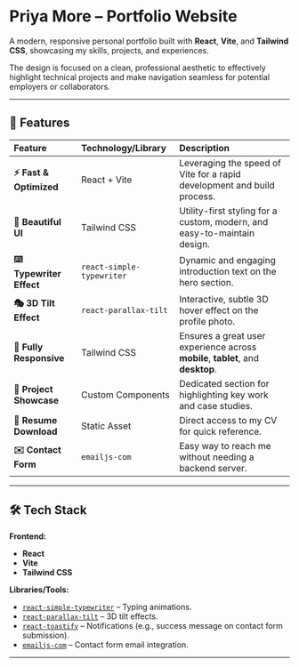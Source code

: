 # Priya More – Portfolio Website

A modern, responsive personal portfolio built with **React**, **Vite**, and **Tailwind CSS**, showcasing my skills, projects, and experiences.

The design is focused on a clean, professional aesthetic to effectively highlight technical projects and make navigation seamless for potential employers or collaborators.

---

## 🚀 Features

| Feature | Technology/Library | Description |
| :--- | :--- | :--- |
| **⚡ Fast & Optimized** | React + Vite | Leveraging the speed of Vite for a rapid development and build process. |
| **🎨 Beautiful UI** | Tailwind CSS | Utility-first styling for a custom, modern, and easy-to-maintain design. |
| **⌨️ Typewriter Effect** | `react-simple-typewriter` | Dynamic and engaging introduction text on the hero section. |
| **🎭 3D Tilt Effect** | `react-parallax-tilt` | Interactive, subtle 3D hover effect on the profile photo. |
| **📱 Fully Responsive** | Tailwind CSS | Ensures a great user experience across **mobile**, **tablet**, and **desktop**. |
| **📂 Project Showcase** | Custom Components | Dedicated section for highlighting key work and case studies. |
| **📝 Resume Download** | Static Asset | Direct access to my CV for quick reference. |
| **✉️ Contact Form** | `emailjs-com` | Easy way to reach me without needing a backend server. |

---

## 🛠️ Tech Stack

**Frontend:**
* **React**
* **Vite**
* **Tailwind CSS**

**Libraries/Tools:**
* [`react-simple-typewriter`](https://www.npmjs.com/package/react-simple-typewriter) – Typing animations.
* [`react-parallax-tilt`](https://www.npmjs.com/package/react-parallax-tilt) – 3D tilt effects.
* [`react-toastify`](https://www.npmjs.com/package/react-toastify) – Notifications (e.g., success message on contact form submission).
* [`emailjs-com`](https://www.npmjs.com/package/emailjs-com) – Contact form email integration.

---
